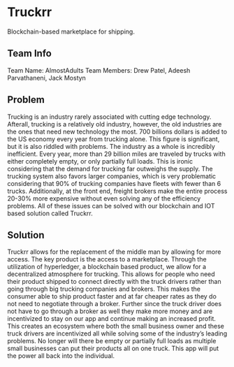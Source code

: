 # Truckrr
Blockchain-based marketplace for shipping.



## Team Info
Team Name: AlmostAdults
Team Members: Drew Patel, Adeesh Parvathaneni, Jack Mostyn

## Problem
Trucking is an industry rarely associated with cutting edge technology. Afterall, trucking is a relatively old industry, however, the old industries are the ones that need new technology the most. 700 billions dollars is added to the US economy every year from trucking alone. This figure is significant, but it is also riddled with problems. The industry as a whole is incredibly inefficient. Every year, more than 29 billion miles are traveled by trucks with either completely empty, or only partially full loads. This is ironic considering that the demand for trucking far outweighs the supply. The trucking system also favors larger companies, which is very problematic considering that 90% of trucking companies have fleets with fewer than 6 trucks. Additionally, at the front end, freight brokers make the entire process 20-30% more expensive without even solving any of the efficiency problems. All of these issues can be solved with our blockchain and IOT based solution called Truckrr. 

## Solution
Truckrr allows for the replacement of the middle man by allowing for more access. The key product is the access to a marketplace. Through the utilization of hyperledger, a blockchain based product, we allow for a decentralized atmosphere for trucking. This allows for people who need their product shipped to connect directly with the truck drivers rather than going through big trucking companies and brokers. This makes the consumer able to ship product faster and at far cheaper rates as they do not need to negotiate through a broker. Further since the truck driver does not have to go through a broker as well they make more money and are incentivized to stay on our app and continue making an increased profit. This creates an ecosystem where both the small business owner and these truck drivers are incentivized all while solving some of the industry’s leading problems. No longer will there be empty or partially full loads as multiple small businesses can put their products all on one truck. This app will put the power all back into the individual. 


